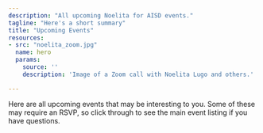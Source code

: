 ```yaml
---
description: "All upcoming Noelita for AISD events."
tagline: "Here's a short summary"
title: "Upcoming Events"
resources:
- src: "noelita_zoom.jpg"
  name: hero
  params:
    source: ''
    description: 'Image of a Zoom call with Noelita Lugo and others.'

---
```

Here are all upcoming events that may be interesting to you. Some of these may require an RSVP, so click through to see the main event listing if you have questions.
